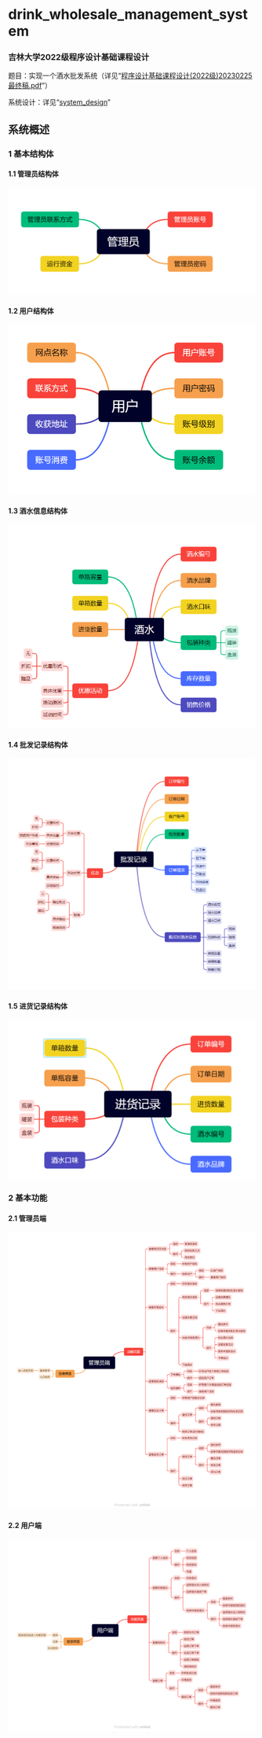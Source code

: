 # drink_wholesale_management_system
### 吉林大学2022级程序设计基础课程设计


题目：实现一个酒水批发系统（详见“[程序设计基础课程设计(2022级)20230225最终稿.pdf](https://github.com/wulixinlaimujijia/drink_wholesale_management_system/blob/main/%E7%A8%8B%E5%BA%8F%E8%AE%BE%E8%AE%A1%E5%9F%BA%E7%A1%80%E8%AF%BE%E7%A8%8B%E8%AE%BE%E8%AE%A1(2022%E7%BA%A7)20230225%E6%9C%80%E7%BB%88%E7%A8%BF.pdf)”）

系统设计：详见“[system_design](https://github.com/wulixinlaimujijia/drink_wholesale_management_system/tree/e70e648017a2dc31221e9d2996598ce4e577f67d/system_design)”

## 系统概述
### 1 基本结构体
#### 1.1 管理员结构体
![image](system_design/系统概述/结构体/管理员结构体.jpg)
#### 1.2 用户结构体
![image](system_design/系统概述/结构体/用户结构体.jpg)
#### 1.3 酒水信息结构体
![image](system_design/系统概述/结构体/酒水信息结构体.jpg)
#### 1.4 批发记录结构体
![image](system_design/系统概述/结构体/批发记录结构体.jpg)
#### 1.5 进货记录结构体
![image](system_design/系统概述/结构体/进货记录结构体.jpg)

### 2 基本功能
#### 2.1 管理员端
![image](system_design/系统概述/基本功能/管理员端.jpg)
#### 2.2 用户端
![image](system_design/系统概述/基本功能/用户端.jpg)
